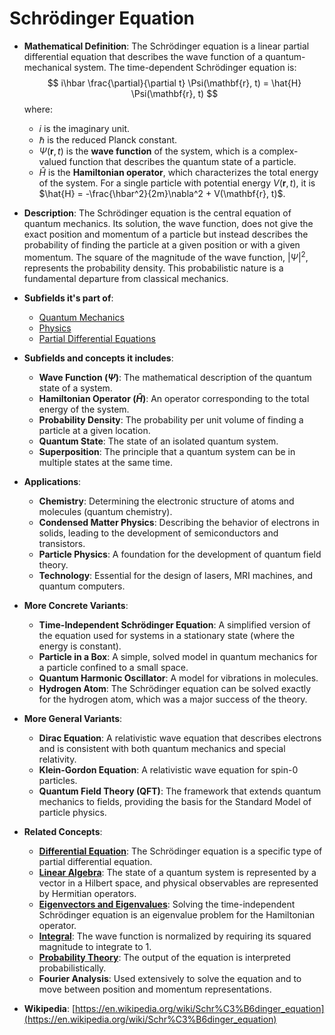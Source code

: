# Schrödinger Equation

- **Mathematical Definition**: The Schrödinger equation is a linear partial differential equation that describes the wave function of a quantum-mechanical system. The time-dependent Schrödinger equation is:
$$ i\hbar \frac{\partial}{\partial t} \Psi(\mathbf{r}, t) = \hat{H} \Psi(\mathbf{r}, t) $$
  where:
    - $i$ is the imaginary unit.
    - $\hbar$ is the reduced Planck constant.
    - $\Psi(\mathbf{r}, t)$ is the **wave function** of the system, which is a complex-valued function that describes the quantum state of a particle.
    - $\hat{H}$ is the **Hamiltonian operator**, which characterizes the total energy of the system. For a single particle with potential energy $V(\mathbf{r}, t)$, it is $\hat{H} = -\frac{\hbar^2}{2m}\nabla^2 + V(\mathbf{r}, t)$.

- **Description**: The Schrödinger equation is the central equation of quantum mechanics. Its solution, the wave function, does not give the exact position and momentum of a particle but instead describes the probability of finding the particle at a given position or with a given momentum. The square of the magnitude of the wave function, $|\Psi|^2$, represents the probability density. This probabilistic nature is a fundamental departure from classical mechanics.

- **Subfields it's part of**:
    - [Quantum Mechanics](https://en.wikipedia.org/wiki/Quantum_mechanics)
    - [Physics](https://en.wikipedia.org/wiki/Physics)
    - [Partial Differential Equations](https://en.wikipedia.org/wiki/Partial_differential_equation)

- **Subfields and concepts it includes**:
    - **Wave Function ($\Psi$)**: The mathematical description of the quantum state of a system.
    - **Hamiltonian Operator ($\hat{H}$)**: An operator corresponding to the total energy of the system.
    - **Probability Density**: The probability per unit volume of finding a particle at a given location.
    - **Quantum State**: The state of an isolated quantum system.
    - **Superposition**: The principle that a quantum system can be in multiple states at the same time.

- **Applications**:
    - **Chemistry**: Determining the electronic structure of atoms and molecules (quantum chemistry).
    - **Condensed Matter Physics**: Describing the behavior of electrons in solids, leading to the development of semiconductors and transistors.
    - **Particle Physics**: A foundation for the development of quantum field theory.
    - **Technology**: Essential for the design of lasers, MRI machines, and quantum computers.

- **More Concrete Variants**:
    - **Time-Independent Schrödinger Equation**: A simplified version of the equation used for systems in a stationary state (where the energy is constant).
    - **Particle in a Box**: A simple, solved model in quantum mechanics for a particle confined to a small space.
    - **Quantum Harmonic Oscillator**: A model for vibrations in molecules.
    - **Hydrogen Atom**: The Schrödinger equation can be solved exactly for the hydrogen atom, which was a major success of the theory.

- **More General Variants**:
    - **Dirac Equation**: A relativistic wave equation that describes electrons and is consistent with both quantum mechanics and special relativity.
    - **Klein-Gordon Equation**: A relativistic wave equation for spin-0 particles.
    - **Quantum Field Theory (QFT)**: The framework that extends quantum mechanics to fields, providing the basis for the Standard Model of particle physics.

- **Related Concepts**:
    - **[Differential Equation](../../applied_mathematics/differential_equations/differential_equation.md)**: The Schrödinger equation is a specific type of partial differential equation.
    - **[Linear Algebra](../../../pure_mathematics/linear_algebra/)**: The state of a quantum system is represented by a vector in a Hilbert space, and physical observables are represented by Hermitian operators.
    - **[Eigenvectors and Eigenvalues](../../../pure_mathematics/linear_algebra/eigenvectors_and_eigenvalues.md)**: Solving the time-independent Schrödinger equation is an eigenvalue problem for the Hamiltonian operator.
    - **[Integral](../../../pure_mathematics/analysis/integral.md)**: The wave function is normalized by requiring its squared magnitude to integrate to 1.
    - **[Probability Theory](../../applied_mathematics/probability_theory/)**: The output of the equation is interpreted probabilistically.
    - **Fourier Analysis**: Used extensively to solve the equation and to move between position and momentum representations.

- **Wikipedia**: [https://en.wikipedia.org/wiki/Schr%C3%B6dinger_equation](https://en.wikipedia.org/wiki/Schr%C3%B6dinger_equation)
